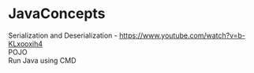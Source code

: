 # JavaConcepts
Serialization and Deserialization - https://www.youtube.com/watch?v=b-KLxooxih4 \
POJO \
Run Java using CMD

